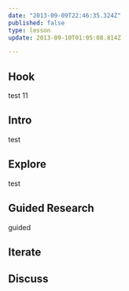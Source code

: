 ```yaml
---
date: "2013-09-09T22:46:35.324Z"
published: false
type: lesson
update: 2013-09-10T01:05:08.814Z

---
```


## Hook
test 11<!-- -->
## Intro
test<!-- -->
## Explore
test<!-- -->
## Guided Research
guided<!-- -->
## Iterate
<!-- -->
## Discuss
